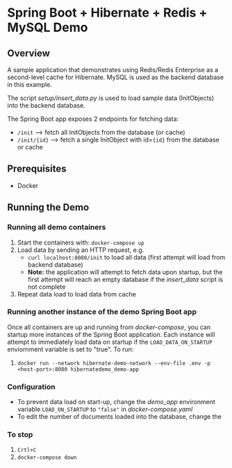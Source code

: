 # Spring Boot + Hibernate + Redis + MySQL Demo

## Overview
A sample application that demonstrates using Redis/Redis Enterprise as a second-level cache for Hibernate.
MySQL is used as the backend database in this example.

The script _setup/insert_data.py_ is used to load sample data (InitObjects) into the backend database. 

The Spring Boot app exposes 2 endpoints for fetching data:
- `/init` --> fetch all InitObjects from the database (or cache)
- `/init/{id}` --> fetch a single InitObject with id=`{id}` from the database or cache

## Prerequisites
- Docker

## Running the Demo
### Running all demo containers
1. Start the containers with: `docker-compose up`
2. Load data by sending an HTTP request, e.g.
   - `curl localhost:8080/init` to load all data (first attempt will load from backend database)
   - **Note:** the application will attempt to fetch data upon startup, but the first attempt will reach an empty database if the _insert_data_ script is not complete
3. Repeat data load to load data from cache 

### Running another instance of the demo Spring Boot app
Once all containers are up and running from *docker-compose*, you can startup more instances of the Spring Boot application.
Each instance will attempt to immediately load data on startup if the `LOAD_DATA_ON_STARTUP` enviornment variable is set to "true".
To run:
1. `docker run --network hibernate-demo-network --env-file .env -p <host-port>:8080 hibernatedemo_demo-app`

### Configuration
- To prevent data load on start-up, change the _demo_app_ environment variable `LOAD_ON_STARTUP` to `"false"` in _docker-compose.yaml_
- To edit the number of documents loaded into the database, change the 

### To stop
1. `Crtl+C`
2. `docker-compose down`